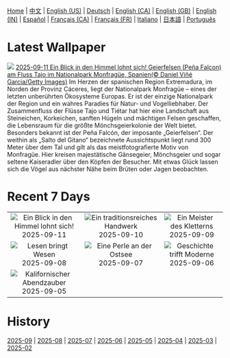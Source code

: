 [Home](../README.md) | [中文](zh-CN.md) | [English (US)](en-US.md) | [Deutsch](de-DE.md) | [English (CA)](en-CA.md) | [English (GB)](en-GB.md) | [English (IN)](en-IN.md) | [Español](es-ES.md) | [Français (CA)](fr-CA.md) | [Français (FR)](fr-FR.md) | [Italiano](it-IT.md) | [日本語](ja-JP.md) | [Português](pt-BR.md)

# Latest Wallpaper
![](https://www.bing.com/th?id=OHR.ExtremaduraJamon_DE-DE4354679644_UHD.jpg)
[2025-09-11 Ein Blick in den Himmel lohnt sich! Geierfelsen (Peña Falcon) am Fluss Tajo im Nationalpark Monfragüe, Spanien(© Daniel Viñé Garcia/Getty Images)](https://www.bing.com/th?id=OHR.ExtremaduraJamon_DE-DE4354679644_UHD.jpg)
Im Herzen der spanischen Region Extremadura, im Norden der Provinz Cáceres, liegt der Nationalpark Monfragüe – eines der letzten unberührten Ökosysteme Europas. Er ist der einzige Nationalpark der Region und ein wahres Paradies für Natur- und Vogelliebhaber. Der Zusammenfluss der Flüsse Tajo und Tiétar hat hier eine Landschaft aus Steineichen, Korkeichen, sanften Hügeln und mächtigen Felsen geschaffen, die Lebensraum für die größte Mönchsgeierkolonie der Welt bietet. Besonders bekannt ist der Peña Falcón, der imposante „Geierfelsen“. Der weithin als „Salto del Gitano“ bezeichnete Aussichtspunkt liegt rund 300 Meter über dem Tal und gilt als das meistfotografierte Motiv von Monfragüe. Hier kreisen majestätische Gänsegeier, Mönchsgeier und sogar seltene Kaiseradler über den Köpfen der Besucher. Mit etwas Glück lassen sich die Vögel aus nächster Nähe beim Brüten oder Jagen beobachten.

# Recent 7 Days
|  |  |  |
|:---:|:---:|:---:|
| ![](https://www.bing.com/th?id=OHR.ExtremaduraJamon_DE-DE4354679644_400x240.jpg "Ein Blick in den Himmel lohnt sich!") 2025-09-11 | ![](https://www.bing.com/th?id=OHR.YorkshireHay_DE-DE6716022558_400x240.jpg "Ein traditionsreiches Handwerk") 2025-09-10 | ![](https://www.bing.com/th?id=OHR.SwissSquirrel_DE-DE3902212654_400x240.jpg "Ein Meister des Kletterns") 2025-09-09 |
| ![](https://www.bing.com/th?id=OHR.OrchardLibrary_DE-DE1336292524_400x240.jpg "Lesen bringt Wesen") 2025-09-08 | ![](https://www.bing.com/th?id=OHR.BlueGdansk_DE-DE2028955580_400x240.jpg "Eine Perle an der Ostsee") 2025-09-07 | ![](https://www.bing.com/th?id=OHR.FrankfurtAlteBruecke_DE-DE0460546178_400x240.jpg "Geschichte trifft Moderne") 2025-09-06 |
| ![](https://www.bing.com/th?id=OHR.SunsetPier_DE-DE1211328081_400x240.jpg "Kalifornischer Abendzauber") 2025-09-05 |  |  |

# History
[2025-09](../archives/wallpaper/de-DE/w_2025_09.md) | [2025-08](../archives/wallpaper/de-DE/w_2025_08.md) | [2025-07](../archives/wallpaper/de-DE/w_2025_07.md) | [2025-06](../archives/wallpaper/de-DE/w_2025_06.md) | [2025-05](../archives/wallpaper/de-DE/w_2025_05.md) | [2025-04](../archives/wallpaper/de-DE/w_2025_04.md) | [2025-03](../archives/wallpaper/de-DE/w_2025_03.md) | [2025-02](../archives/wallpaper/de-DE/w_2025_02.md)
